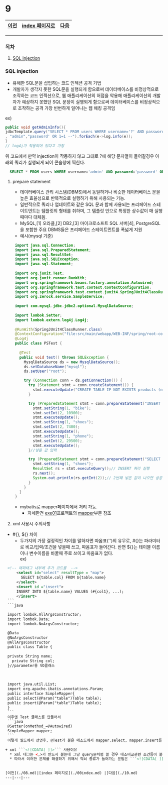 # 9

[이전](./08.md)|[index 페이지로](./00index.md) |[다음](./10.md)
---|---|---
<hr>

### 목차
1. [SQL injection](#SQL-injection)

### SQL injection
  
  - 유해한 SQL문을 삽입하는 코드 인젝션 공격 기법
  - 개발자가 생각지 못한 SQL문을 실행되게 함으로써 데이터베이스를 비정상적으로 조작하는 코드 인젝션으로,
웹 애플리케이션의 허점을 악용해 애플리케이션의 개발자가 예상하지 못했던 SQL 문장이 실행되게 함으로써 데이터베이스를 비정상적으로 조작하는 공격
가장 빈번하게 일어나는 웹 해킹 공격임
  
  ex) <br>
  
  ```java
  public void getAdminInfo(){
  jdbcTemplate.query("SELECT * FROM users WHERE username='?' AND password='?'"
  , "admin","password' OR 1=1 --").forEach(e->log.info(e));
  }
  // log4j가 적용되어 있다고 가정
  ```
  위 코드에서 만약 injection이 작동하지 않고 그대로 ?에 해당 문자열이 들어갈경우 아래의 쿼리가 실행되게 되어 콘솔창에 찍힌다.
  ```sql
    SELECT * FROM users WHERE username='admin' AND password='password' OR 1=1 --'
  ```
  
1. prepare statement
  
   + 데이터베이스 관리 시스템(DBMS)에서 동일하거나 비슷한 데이터베이스 문을 높은 효율성으로 반복적으로 실행하기 위해 사용되는 기능. 
   + 일반적으로 쿼리나 업데이트와 같은 SQL 문과 함께 사용되는 프리페어드 스테이트먼트는 템플릿의 형태를 취하며, 그 템플릿 안으로 특정한 상수값이 매 실행 때마다 대체됨.
   + MySQL,[1] 오라클,[2] DB2,[3] 마이크로소프트 SQL 서버[4], PostgreSQL을 포함한 주요 DBMS들은 프리페어드 스테이트먼트를 폭넓게 지원
   + 예시(mysql 기준)
   ```java
 	import java.sql.Connection;
 	import java.sql.PreparedStatement;
 	import java.sql.ResultSet;
 	import java.sql.SQLException;
 	import java.sql.Statement;
 	
 	import org.junit.Test;
 	import org.junit.runner.RunWith;
 	import org.springframework.beans.factory.annotation.Autowired;
 	import org.springframework.test.context.ContextConfiguration;
 	import org.springframework.test.context.junit4.SpringJUnit4ClassRunner;
 	import org.zerock.service.SampleService;
 	
 	import com.mysql.jdbc.jdbc2.optional.MysqlDataSource;
 	
 	import lombok.Setter;
 	import lombok.extern.log4j.Log4j;
 	
 	@RunWith(SpringJUnit4ClassRunner.class)
 	@ContextConfiguration("file:src/main/webapp/WEB-INF/spring/root-context.xml")
 	@Log4j
    public class PSTest {
      
      @Test
      public void test() throws SQLException {
        MysqlDataSource ds = new MysqlDataSource();
        ds.setDatabaseName("mysql");
        ds.setUser("root");

        try (Connection conn = ds.getConnection()) {
          try (Statement stmt = conn.createStatement()) {
            stmt.executeUpdate("CREATE TABLE IF NOT EXISTS products (name VARCHAR(40), price INT)");// 테이블 생성
          }

          try (PreparedStatement stmt = conn.prepareStatement("INSERT INTO products VALUES (?, ?)")) {
            stmt.setString(1, "bike");
            stmt.setInt(2, 10900);
            stmt.executeUpdate();
            stmt.setString(1, "shoes");
            stmt.setInt(2, 7400);
            stmt.executeUpdate();
            stmt.setString(1, "phone");
            stmt.setInt(2, 29500);
            stmt.executeUpdate();
          }//넣을 값 입력

          try (PreparedStatement stmt = conn.prepareStatement("SELECT * FROM products WHERE name = ?")) {
            stmt.setString(1, "shoes");
            ResultSet rs = stmt.executeQuery();// INSERT 쿼리 실행
            rs.next();
            System.out.println(rs.getInt(2));// 2번째 넣은 값이 나오면 성공
          }
        }
      }
    }
   ```
   + mybatis로 mapper페이지에서 처리 가능.
     * 자세한건 [exe01](https://github.com/pallenJ/booke/tree/master/exe01)프로젝트의 
       [mapper](https://github.com/pallenJ/booke/blob/master/exe01/02.md#Mapper)부분 참조
2. xml 사용시 주의사항
  
  + #{}, ${} 차이
    * 두가지의 가장 결정적인 차이를 말하자면 따옴표('')의 유무로, #{}는 파라미터로 비교/입력/조건을 넣을때 쓰고, 따옴표가 들어간다.
    반면 ${}는 테이블 이름이나 변수이름을 바꿀때 주로 쓰이고 따옴표가 없다.
    <br> ex)<br>
    
   ```xml
    <!-- 매퍼태그 내부에 추가 코드를  -->
    	<select id="select" resultType = "map">
       	  SELECT ${table.col} FROM ${table.name} 
        </select>
        <insert id ="insert">
        INSERT INTO ${table.name} VALUES (#{col1}, ...);
        </insert>
    ```
    ```java

    import lombok.AllArgsConstructor;
    import lombok.Data;
    import lombok.NoArgsConstructor;

    @Data
    @NoArgsConstructor
    @AllArgsConstructor
    public class Table {
	
  	private String name;
	  private String col;
    }//parameter용 VO클래스
    
    
    
    import java.util.List;
    import org.apache.ibatis.annotations.Param;
    public interface SimpleMapper{
    public select(@Param("table")Table table);
    public insert(@Param("table")Table table);
    }
    ```
    이후엔 Test 클래스를 만들어서 
    ```java
    @Setter(onMethod_=@Autowired)
    SimpleMapper mapper;
    ```
    이렇게 필드에서 선언후, @Test가 붙은 메소드에서 mapper.select, mapper.insert를 테스트 해보면 됨.
    
  + xml ```<![CDATA[ ]]>``` 사용이유
     * xml 태그는 <,>가 반드시 붙는데 그냥 query문처럼 쓸 경우 대소비교관련 조건등이 붙을 경우 문제가 생긴다.
     * 따라서 이러한 문제를 해결하기 위해서 꺽쇠 종류가 들어가는 문법은 ```<![CDATA[ ]]>```내부에 들어가야 한다.
    
    
[이전](./08.md)|[index 페이지로](./00index.md) |[다음](./10.md)
---|---|---
